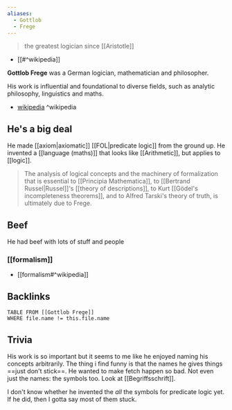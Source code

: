 ```yaml
---
aliases:
  - Gottlob
  - Frege
---
```

>the greatest logician since [[Aristotle]]
- [[#^wikipedia]]

**Gottlob Frege** was a German logician, mathematician and philosopher.

His work is influential and foundational to diverse fields, such as analytic philosophy, linguistics and maths.

- [wikipedia](https://en.wikipedia.org/wiki/Gottlob_Frege) ^wikipedia

## He's a big deal

He made [[axiom|axiomatic]] [[FOL|predicate logic]] from the ground up.
He invented a [[language (maths)]] that looks like [[Arithmetic]], but applies to [[logic]].

> The analysis of logical concepts and the machinery of formalization that is essential to [[Principia Mathematica]], to [[Bertrand Russel|Russel]]'s [[theory of descriptions]], to Kurt [[Gödel's incompleteness theorems]], and to Alfred Tarski's theory of truth, is ultimately due to Frege.

## Beef

He had beef with lots of stuff and people

### [[formalism]]


- [[formalism#^wikipedia]]

## Backlinks

```dataview
TABLE FROM [[Gottlob Frege]]
WHERE file.name != this.file.name
```

## Trivia

His work is so important but it seems to me like he enjoyed naming his concepts arbitrarily.
The thing i find funny is that the names he gives things ==just don't stick==. He wanted to make fetch happen so bad.
Not even just the names: the symbols too. Look at [[Begriffsschrift]].

I don't know whether he invented the *all* the symbols for predicate logic yet. If he did, then I gotta say most of them stuck.